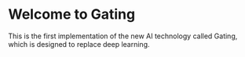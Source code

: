 # Welcome to Gating
This is the first implementation of the new AI technology called Gating, which is designed to replace deep learning. 
